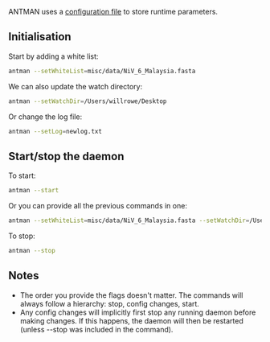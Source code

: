 ANTMAN uses a [configuration file](the-config.md) to store runtime parameters.

## Initialisation

Start by adding a white list:

```bash
antman --setWhiteList=misc/data/NiV_6_Malaysia.fasta
```

We can also update the watch directory:

```bash
antman --setWatchDir=/Users/willrowe/Desktop
```

Or change the log file:

```bash
antman --setLog=newlog.txt
```

## Start/stop the daemon

To start:

```bash
antman --start
```

Or you can provide all the previous commands in one:

```bash
antman --setWhiteList=misc/data/NiV_6_Malaysia.fasta --setWatchDir=/Users/willrowe/Desktop antman --setLog=newlog.txt --start
```

To stop:

```bash
antman --stop
```

## Notes


* The order you provide the flags doesn't matter. The commands will always follow a hierarchy: stop, config changes, start.
* Any config changes will implicitly first stop any running daemon before making changes. If this happens, the daemon will then be restarted (unless --stop was included in the command).
